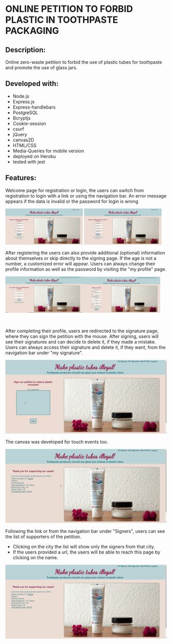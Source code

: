 # ONLINE PETITION TO FORBID PLASTIC IN TOOTHPASTE PACKAGING

## Description:

Online zero-waste petition to forbid the use of plastic tubes for toothpaste and promote the use of glass jars.

## Developed with:

-   Node.js
-   Express.js
-   Express-handlebars
-   PostgreSQL
-   Bcryptjs
-   Cookie-session
-   csurf
-   jQuery
-   canvas2D
-   HTML/CSS
-   Media-Queries for mobile version
-   deployed on Heroku
-   tested with jest

## Features:

Welcome page for registration or login, the users can switch from registration to login with a link or using the navigation bar. An error message appears if the data is invalid or the password for login is wrong

<img src='./public/readme/registration.PNG' width="48%"/>

<img src='./public/readme/registration.PNG' width="48%" />

<br>

After registering the users can also provide additional (optional) information about themselves or skip directly to the signing page. If the age is not a number, a customized error will appear. Users can always change their profile information as well as the password by visiting the "my profile" page.

<img src='./public/readme/profile.PNG' width="48%" /><img src='./public/readme/edit-profile.PNG' width="48%" />

<br>

After completing their profile, users are redirected to the signature page, where they can sign the petition with the mouse. After signing, users will see their signatures and can decide to delete it, if they made a mistake. Users can always access their signature and delete it, if they want, from the navigation bar under "my signature".

<img src='./public/readme/signature.gif' />

The canvas was developed for touch events too.

<img src='./public/readme/mobile.gif' />

Following the link or from the navigation bar under "Signers", users can see the list of supporters of the petition.

-   Clicking on the city the list will show only the signers from that city.
-   If the users provided a url, the users will be able to reach this page by clicking on the name.

<img src='./public/readme/signers.gif' />
